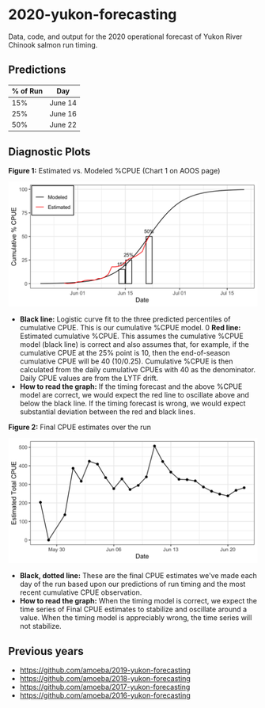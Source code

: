 # 2020-yukon-forecasting

Data, code, and output for the 2020 operational forecast of Yukon River Chinook salmon run timing.

## Predictions


|% of Run|Day|
|-|-|
|15%|June 14|
|25%|June 16|
|50%|June 22|

## Diagnostic Plots

**Figure 1:** Estimated vs. Modeled %CPUE (Chart 1 on AOOS page)

![](daily_forecast/figures/daily_forecast.png)

- **Black line:** Logistic curve fit to the three predicted percentiles of cumulative CPUE. This is our cumulative %CPUE model.
0 **Red line:** Estimated cumulative %CPUE. This assumes the cumulative %CPUE model (black line) is correct and also assumes that, for example, if the cumulative CPUE at the 25% point is 10, then the end-of-season cumulative CPUE will be 40 (10/0.25). Cumulative %CPUE is then calculated from the daily cumulative CPUEs with 40 as the denominator. Daily CPUE values are from the LYTF drift.
- **How to read the graph:** If the timing forecast and the above %CPUE model are correct, we would expect the red line to oscillate above and below the black line. If the timing forecast is wrong, we would expect substantial deviation between the red and black lines.

**Figure 2:** Final CPUE estimates over the run

![](daily_forecast/figures/final_cpue.png)

- **Black, dotted line:** These are the final CPUE estimates we've made each day of the run based upon our predictions of run timing and the most recent cumulative CPUE observation.
- **How to read the graph:** When the timing model is correct, we expect the time series of Final CPUE estimates to stabilize and oscillate around a value. When the timing model is appreciably wrong, the time series will not stabilize.

## Previous years

- https://github.com/amoeba/2019-yukon-forecasting
- https://github.com/amoeba/2018-yukon-forecasting
- https://github.com/amoeba/2017-yukon-forecasting
- https://github.com/amoeba/2016-yukon-forecasting
